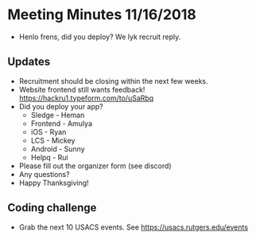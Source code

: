 # Meeting Minutes 11/16/2018 

- Henlo frens, did you deploy? We lyk recruit reply. 

## Updates 

- Recruitment should be closing within the next few weeks. 
- Website frontend still wants feedback! https://hackru1.typeform.com/to/uSaRbq
- Did you deploy your app? 
  - Sledge - Heman 
  - Frontend - Amulya 
  - iOS - Ryan 
  - LCS - Mickey
  - Android - Sunny 
  - Helpq - Rui
- Please fill out the organizer form (see discord) 
- Any questions?
- Happy Thanksgiving! 

## Coding challenge 

- Grab the next 10 USACS events. See https://usacs.rutgers.edu/events
